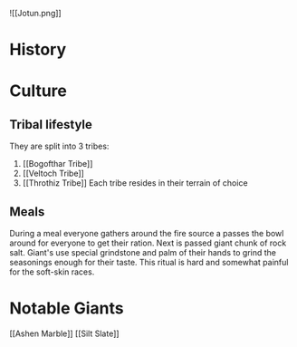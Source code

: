 ![[Jotun.png]]
# History

# Culture
## Tribal lifestyle
They are split into 3 tribes:
1. [[Bogofthar Tribe]]
2. [[Veltoch Tribe]]
3. [[Throthiz Tribe]]
Each tribe resides in their terrain of choice
## Meals
During a meal everyone gathers around the fire source a passes the bowl around for everyone to get their ration. Next is passed giant chunk of rock salt. Giant's use special grindstone and palm of their hands to grind the seasonings enough for their taste. This ritual is hard and somewhat painful for the soft-skin races. 
# Notable Giants
[[Ashen Marble]]
[[Silt Slate]]